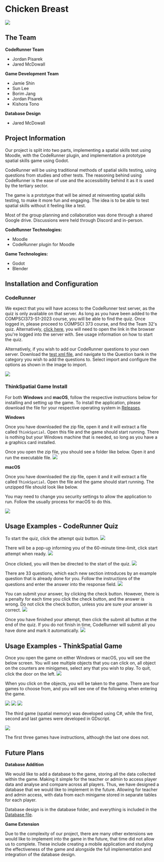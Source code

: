 # Chicken Breast

![](./markdown/team-logo.png)

## The Team

**CodeRunner Team**
- Jordan Pisarek
- Jared McDowall

**Game Development Team**
- Jamie Shin
- Sun Lee
- Borim Jang
- Jordan Pisarek
- Kishora Tono

**Database Design**
- Jared McDowall

## Project Information
Our project is split into two parts, implementing a spatial skills test using Moodle, with the CodeRunner plugin, and implementation a prototype spatial skills game using Godot.

CodeRunner will be using traditional methods of spatial skills testing, using questions from studies and other tests. The reasoning behind using CodeRunner is the ease of use and the accessibility behind it as it is used by the tertiary sector. 

The game is a prototype that will be aimed at reinventing spatial skills testing, to make it more fun and engaging. The idea is to be able to test spatial skills without it feeling like a test. 

Most of the group planning and collaboration was done through a shared Google drive. Discussions were held through Discord and in-person.

**CodeRunner Technologies:**
- Moodle
- CodeRunner plugin for Moodle

**Game Technologies:**
- Godot
- Blender

## Installation and Configuration

### CodeRunner

We expect that you will have access to the CodeRunner test server, as the quiz is only available on that server. As long as you have been added to the COMPSCI373-S1-2023 course, you will be able to find the quiz. Once logged in, please proceed to COMPSCI 373 course, and find the Team 32's quiz. Alternatively, [click here](https://coderunner.connect.test.amazon.auckland.ac.nz/mod/quiz/view.php?id=666), you will need to open the link in the browser you're logged into the server with. See usage information on how to start the quiz.

Alternatively, if you wish to add our CodeRunner questions to your own server. Download the [test xml file](https://github.com/uoa-compsci399-s2-2023/capstone-project-team-32/blob/main/quiz/test-COMSCI.373.S1.2023-Questions%20Team%2032-20230908-1515.xml), and navigate to the Question bank in the category you wish to add the questions to. Select import and configure the options as shown in the image to import.

![](./markdown/coderunnerImport.png)

### ThinkSpatial Game Install

For both **Windows** and **macOS**, follow the respective instructions below for installing and setting up the game.
To install the application, please download the file for your respective operating system in [Releases](https://github.com/uoa-compsci399-s2-2023/capstone-project-team-32/releases).

**Windows**

Once you have downloaded the zip file, open it and it will extract a file called `ThinkSpatial`. Open this file and the game should start running. There is nothing but your Windows machine that is needed, so long as you have a a graphics card installed.

Once you open the zip file, you should see a folder like below. Open it and run the executable file.
![](./markdown/image2.png)

**macOS**

Once you have downloaded the zip file, open it and it will extract a file called `ThinkSpatial`. Open the file and the game should start running. The unzipped file should look like below.

You may need to change you security settings to allow the application to run. Follow the usually process for macOS to do this.

![](./markdown/macDownload.png)

## Usage Examples - CodeRunner Quiz
To start the quiz, click the attempt quiz button.
![](./markdown/coderunner-1.png)

There will be a pop-up informing you of the 60-minute time-limit, click start attempt when ready.
![](./markdown/coderunner2.png)

Once clicked, you will then be directed to the start of the quiz.
![](./markdown/coderunner3.png)

There are 33 questions, which each new section introduces by an example question that is already done for you. Follow the instructions of the questions and enter the answer into the response field.
![](./markdown/coderunner4.png)

You can submit your answer, by clicking the check button. However, there is a penalty for each time you click the check button, and the answer is wrong. Do not click the check button, unless you are sure your answer is correct.
![](./markdown/coderunner5.png)

Once you have finished your attempt, then click the submit all button at the end of the quiz. If you do not finish in time, CodeRunner will submit all you have done and mark it automatically.
![](./markdown/coderunner6.png)

## Usage Examples - ThinkSpatial Game

Once you open the game on either Windows or macOS, you will see the below screen. You will see multiple objects that you can click on, all object on the counters are minigames, select any that you wish to play. To quit, click the door on the left.
![](./markdown/ThinkSpatial-menu.png)

When you click on the objects, you will be taken to the game. There are four games to choose from, and you will see one of the following when entering the game.

![](./markdown/miro.png)
![](./markdown/vantage.png)
![](./markdown/game-borim.png)

The third game (spatial memory) was developed using C#, while the first, second and last games were developed in GDscript.

![](./markdown/game-kishoraSun.png)

The first three games have instructions, although the last one does not.

## Future Plans

**Database Addition**

We would like to add a database to the game, storing all the data collected within the game. Making it simple for the teacher or admin to access player data and analyse and compare across all players. Thus, we have designed a database that we would like to implement in the future. Allowing for teacher and admin access, with data from each minigame stored in separate tables for each player.

Database design is in the database folder, and everything is included in the [Database file](https://github.com/uoa-compsci399-s2-2023/capstone-project-team-32/tree/main/database). 

**Game Extension**

Due to the complexity of our project, there are many other extensions we would like to implement into the game in the future, that time did not allow us to complete. These include creating a mobile application and studying the effectiveness of the game and alongside the full implementation and integration of the database design.
